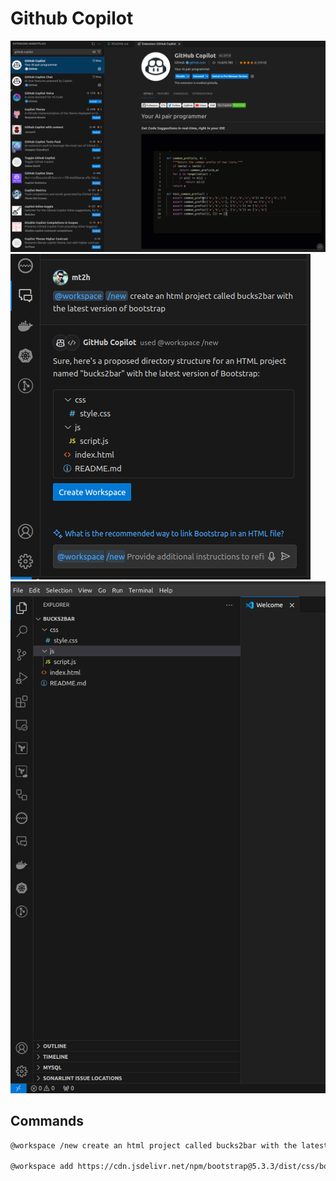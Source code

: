 # Github Copilot

![Create Project](./img/0.png)
![Create Project](./img/1.png)
![Create Project](./img/2.png)

## Commands

```bash
@workspace /new create an html project called bucks2bar with the latest version of bootstrap

@workspace add https://cdn.jsdelivr.net/npm/bootstrap@5.3.3/dist/css/bootstrap.min.css and https://cdn.jsdelivr.net/npm/bootstrap@5.3.3/dist/js/bootstrap.bundle.min.js to the project
```